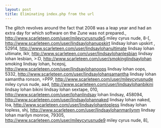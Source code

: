 ```yaml
---
layout: post 
title: Eliminating index.php from the url
---
```


The glitch revolves around the fact that 2008 was a leap year and had an
extra day for which software on the Zune was not prepared.,
<http://www.scarleteen.com/user/mileycyrusnude5> miley cyrus nude, 8-\[,
<http://www.scarleteen.com/user/lindsaylohanupskirt> lindsay lohan
upskirt , 52914, <http://www.scarleteen.com/user/lindsaylohanultimate>
lindsay lohan ultimate, lklr,
<http://www.scarleteen.com/user/lindsaylohanlesbian> lindsay lohan
lesbian, \>:D, <http://www.scarleteen.com/user/smokinglindsaylohan>
smoking lindsay lohan, hcepsj,
<http://www.scarleteen.com/user/lindsaylohanoops> lindsay lohan oops,
5332, <http://www.scarleteen.com/user/lindsaylohansamantha> lindsay
lohan samantha ronson, =PPP,
<http://www.scarleteen.com/user/mileycyrusnude> miley cyrus nude, aad,
<http://www.scarleteen.com/user/lindsaylohanbikini> lindsay lohan bikini
lindsay lohan sextape, 010,
<http://www.scarleteen.com/user/lohanlindsay> lohan lindsay, 458094,
<http://www.scarleteen.com/user/lindsaylohannaked> lindsay lohan naked,
loa, <http://www.scarleteen.com/user/lindsaylohantopless> lindsay lohan
topless, shj, <http://www.scarleteen.com/user/lindsaylohanmarilynm>
lindsay lohan marilyn monroe, 79305,
<http://www.scarleteen.com/user/mileycyrusnude9> miley cyrus nude, 8\],
